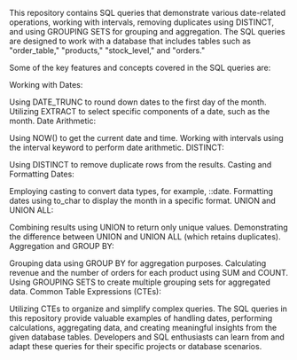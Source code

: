 This repository contains SQL queries that demonstrate various date-related operations, working with intervals, removing duplicates using DISTINCT, and using GROUPING SETS for grouping and aggregation. The SQL queries are designed to work with a database that includes tables such as "order_table," "products," "stock_level," and "orders."

Some of the key features and concepts covered in the SQL queries are:

Working with Dates:

Using DATE_TRUNC to round down dates to the first day of the month.
Utilizing EXTRACT to select specific components of a date, such as the month.
Date Arithmetic:

Using NOW() to get the current date and time.
Working with intervals using the interval keyword to perform date arithmetic.
DISTINCT:

Using DISTINCT to remove duplicate rows from the results.
Casting and Formatting Dates:

Employing casting to convert data types, for example, ::date.
Formatting dates using to_char to display the month in a specific format.
UNION and UNION ALL:

Combining results using UNION to return only unique values.
Demonstrating the difference between UNION and UNION ALL (which retains duplicates).
Aggregation and GROUP BY:

Grouping data using GROUP BY for aggregation purposes.
Calculating revenue and the number of orders for each product using SUM and COUNT.
Using GROUPING SETS to create multiple grouping sets for aggregated data.
Common Table Expressions (CTEs):

Utilizing CTEs to organize and simplify complex queries.
The SQL queries in this repository provide valuable examples of handling dates, performing calculations, aggregating data, and creating meaningful insights from the given database tables. Developers and SQL enthusiasts can learn from and adapt these queries for their specific projects or database scenarios.
